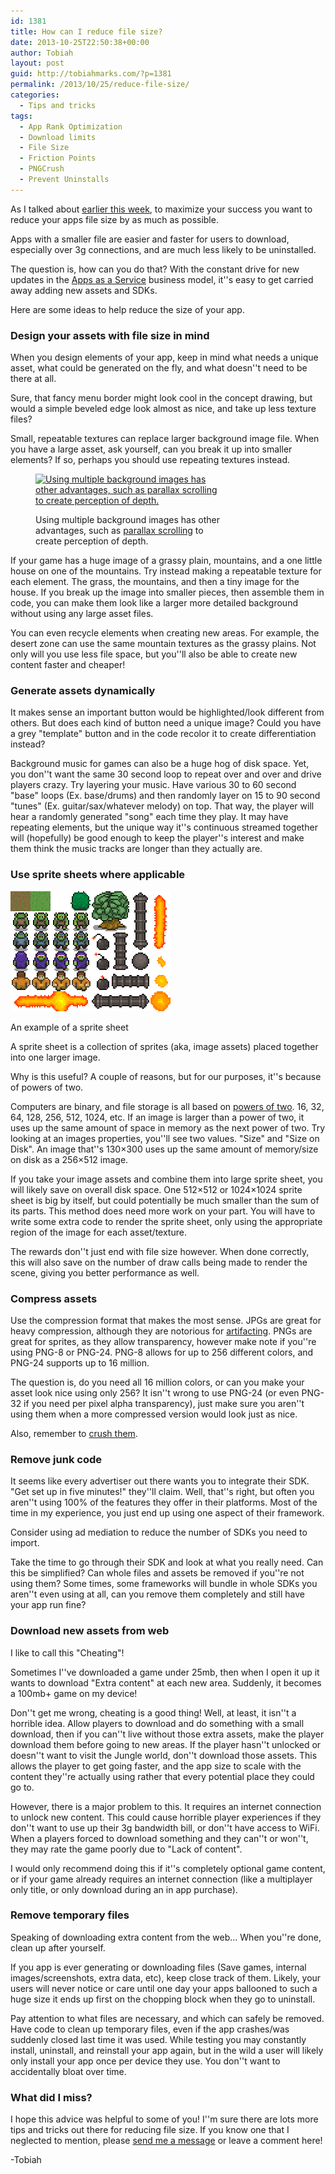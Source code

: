 ```yaml
---
id: 1381
title: How can I reduce file size?
date: 2013-10-25T22:50:38+00:00
author: Tobiah
layout: post
guid: http://tobiahmarks.com/?p=1381
permalink: /2013/10/25/reduce-file-size/
categories:
  - Tips and tricks
tags:
  - App Rank Optimization
  - Download limits
  - File Size
  - Friction Points
  - PNGCrush
  - Prevent Uninstalls
---
```

As I talked about [earlier this week](http://www.tobiahmarks.com/2013/10/file-size/ "File Size, an important factor often overlooked"), to maximize your success you want to reduce your apps file size by as much as possible.

Apps with a smaller file are easier and faster for users to download, especially over 3g connections, and are much less likely to be uninstalled.

The question is, how can you do that? With the constant drive for new updates in the [Apps as a Service](http://www.tobiahmarks.com/2013/10/apps-service-product/ "Apps are a service, not a product") business model, it''s easy to get carried away adding new assets and SDKs.

Here are some ideas to help reduce the size of your app.

### Design your assets with file size in mind

When you design elements of your app, keep in mind what needs a unique asset, what could be generated on the fly, and what doesn''t need to be there at all.

Sure, that fancy menu border might look cool in the concept drawing, but would a simple beveled edge look almost as nice, and take up less texture files?

Small, repeatable textures can replace larger background image file. When you have a large asset, ask yourself, can you break it up into smaller elements? If so, perhaps you should use repeating textures instead.<figure id="attachment_1431" style="width: 300px" class="wp-caption alignright">

[<img class="size-medium wp-image-1431" alt="Using multiple background images has other advantages, such as parallax scrolling to create perception of depth." src="/assets/2013/10/parallax_scrolling_sample_1-300x140.jpg?resize=300%2C140" width="300" height="140" data-recalc-dims="1" />](https://i0.wp.com/en.wikipedia.org/wiki/File:TWW_parallax_scrolling_sample_1.jpg)<figcaption class="wp-caption-text">Using multiple background images has other advantages, such as <a title="Wikipedia Parallax Scrolling" href="http://en.wikipedia.org/wiki/Parallax_scrolling" target="_blank">parallax scrolling</a> to create perception of depth.</figcaption></figure> 

If your game has a huge image of a grassy plain, mountains, and a one little house on one of the mountains. Try instead making a repeatable texture for each element. The grass, the mountains, and then a tiny image for the house. If you break up the image into smaller pieces, then assemble them in code, you can make them look like a larger more detailed background without using any large asset files.

You can even recycle elements when creating new areas. For example, the desert zone can use the same mountain textures as the grassy plains. Not only will you use less file space, but you''ll also be able to create new content faster and cheaper!

### Generate assets dynamically

It makes sense an important button would be highlighted/look different from others. But does each kind of button need a unique image? Could you have a grey "template" button and in the code recolor it to create differentiation instead?

Background music for games can also be a huge hog of disk space. Yet, you don''t want the same 30 second loop to repeat over and over and drive players crazy. Try layering your music. Have various 30 to 60 second "base" loops (Ex. base/drums) and then randomly layer on 15 to 90 second "tunes" (Ex. guitar/sax/whatever melody) on top. That way, the player will hear a randomly generated "song" each time they play. It may have repeating elements, but the unique way it''s continuous streamed together will (hopefully) be good enough to keep the player''s interest and make them think the music tracks are longer than they actually are.

### Use sprite sheets where applicable<figure id="attachment_1421" style="width: 256px" class="wp-caption alignright">

[<img class="size-full wp-image-1421" alt="An example sprite sheet" src="/assets/2013/10/spritesheet.png?resize=256%2C192" width="256" height="192" data-recalc-dims="1" />](http://opengameart.org/content/bomb-party-expansion)<figcaption class="wp-caption-text">An example of a sprite sheet</figcaption></figure> 

A sprite sheet is a collection of sprites (aka, image assets) placed together into one larger image.

Why is this useful? A couple of reasons, but for our purposes, it''s because of powers of two.

Computers are binary, and file storage is all based on <a title="Wikipedia Power of Two" href="http://en.wikipedia.org/wiki/Power_of_two" target="_blank">powers of two</a>. 16, 32, 64, 128, 256, 512, 1024, etc. If an image is larger than a power of two, it uses up the same amount of space in memory as the next power of two. Try looking at an images properties, you''ll see two values. "Size" and "Size on Disk". An image that''s 130&#215;300 uses up the same amount of memory/size on disk as a 256&#215;512 image.

If you take your image assets and combine them into large sprite sheet, you will likely save on overall disk space. One 512&#215;512 or 1024&#215;1024 sprite sheet is big by itself, but could potentially be much smaller than the sum of its parts. This method does need more work on your part. You will have to write some extra code to render the sprite sheet, only using the appropriate region of the image for each asset/texture.

The rewards don''t just end with file size however. When done correctly, this will also save on the number of draw calls being made to render the scene, giving you better performance as well.

### Compress assets

Use the compression format that makes the most sense. JPGs are great for heavy compression, although they are notorious for <a title="Wikipedia Artifacting" href="http://en.wikipedia.org/wiki/Compression_artifact" target="_blank">artifacting</a>. PNGs are great for sprites, as they allow transparency, however make note if you''re using PNG-8 or PNG-24. PNG-8 allows for up to 256 different colors, and PNG-24 supports up to 16 million.

The question is, do you need all 16 million colors, or can you make your asset look nice using only 256? It isn''t wrong to use PNG-24 (or even PNG-32 if you need per pixel alpha transparency), just make sure you aren''t using them when a more compressed version would look just as nice.

Also, remember to <a title="PNGCrush" href="http://pmt.sourceforge.net/pngcrush/" target="_blank">crush them</a>.

### Remove junk code

It seems like every advertiser out there wants you to integrate their SDK. "Get set up in five minutes!" they''ll claim. Well, that''s right, but often you aren''t using 100% of the features they offer in their platforms. Most of the time in my experience, you just end up using one aspect of their framework.

Consider using ad mediation to reduce the number of SDKs you need to import.

Take the time to go through their SDK and look at what you really need. Can this be simplified? Can whole files and assets be removed if you''re not using them? Some times, some frameworks will bundle in whole SDKs you aren''t even using at all, can you remove them completely and still have your app run fine?

### Download new assets from web

I like to call this "Cheating"!

Sometimes I''ve downloaded a game under 25mb, then when I open it up it wants to download "Extra content" at each new area. Suddenly, it becomes a 100mb+ game on my device!

Don''t get me wrong, cheating is a good thing! Well, at least, it isn''t a horrible idea. Allow players to download and do something with a small download, then if you can''t live without those extra assets, make the player download them before going to new areas. If the player hasn''t unlocked or doesn''t want to visit the Jungle world, don''t download those assets. This allows the player to get going faster, and the app size to scale with the content they''re actually using rather that every potential place they could go to.

However, there is a major problem to this. It requires an internet connection to unlock new content. This could cause horrible player experiences if they don''t want to use up their 3g bandwidth bill, or don''t have access to WiFi. When a players forced to download something and they can''t or won''t, they may rate the game poorly due to "Lack of content".

I would only recommend doing this if it''s completely optional game content, or if your game already requires an internet connection (like a multiplayer only title, or only download during an in app purchase).

### Remove temporary files

Speaking of downloading extra content from the web&#8230; When you''re done, clean up after yourself.

If you app is ever generating or downloading files (Save games, internal images/screenshots, extra data, etc), keep close track of them. Likely, your users will never notice or care until one day your apps ballooned to such a huge size it ends up first on the chopping block when they go to uninstall.

Pay attention to what files are necessary, and which can safely be removed. Have code to clean up temporary files, even if the app crashes/was suddenly closed last time it was used. While testing you may constantly install, uninstall, and reinstall your app again, but in the wild a user will likely only install your app once per device they use. You don''t want to accidentally bloat over time.

### What did I miss?

I hope this advice was helpful to some of you! I''m sure there are lots more tips and tricks out there for reducing file size. If you know one that I neglected to mention, please [send me a message](http://www.tobiahmarks.com/contact/ "Contact") or leave a comment here!

-Tobiah